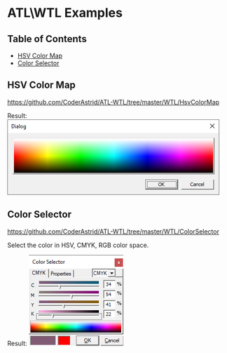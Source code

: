 # ATL\WTL Examples

## Table of Contents

- [HSV Color Map](#hsvcolormap)
- [Color Selector](#colorselector)

## HSV Color Map <a name = "hsvcolormap"></a>
https://github.com/CoderAstrid/ATL-WTL/tree/master/WTL/HsvColorMap

Result:
<img src=".\screenshots\hsvcolormap.png"></img>

## Color Selector <a name = "colorselector"></a>
https://github.com/CoderAstrid/ATL-WTL/tree/master/WTL/ColorSelector

Select the color in HSV, CMYK, RGB color space.

Result:
<img src=".\screenshots\colorselector.png"></img>
